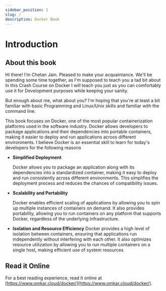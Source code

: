 ```yaml
---
sidebar_position: 1
slug: /
description: Docker Book
---
```


# Introduction

## About this book

Hi there! I'm Chetan Jain. Pleased to make your acquaintance. We'll be spending some time together, as I'm supposed to teach you a tad bit about In this Crash Course on Docker I will teach you just as you can comfortably use it for Development purposes while keeping your sanity. 

But enough about me, what about you? I'm hoping that you're at least a bit familiar with basic Programming and Linux/Unix skills and familiar with the command line.

This book focuses on Docker, one of the most popular containerization platforms used in the software industry. Docker allows developers to package applications and their dependencies into portable containers, making it easier to deploy and run applications across different environments. I believe Docker is an essential skill to learn for today's developers for the following reasons

 * **Simplified Deployment**

    Docker allows you to package an application along with its dependencies into a standardized container, making it easy to deploy and run consistently across different environments. This simplifies the deployment process and reduces the chances of compatibility issues.

 * **Scalability and Portability**

    Docker enables efficient scaling of applications by allowing you to spin up multiple instances of containers on demand. It also provides portability, allowing you to run containers on any platform that supports Docker, regardless of the underlying infrastructure.

 * **Isolation and Resource Efficiency**
    Docker provides a high level of isolation between containers, ensuring that applications run independently without interfering with each other. It also optimizes resource utilization by allowing you to run multiple containers on a single host, making efficient use of system resources

## Read it Online

For a best reading experience, read it online at [https://www.omkar.cloud/docker/](https://www.omkar.cloud/docker/).

